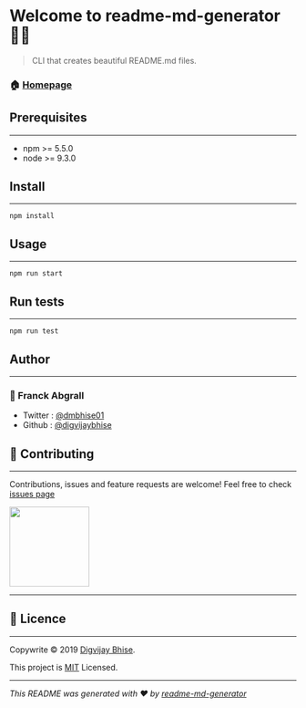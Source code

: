 # Welcome to readme-md-generator 👋🏻

> CLI that creates beautiful README.md files.


### 🏠 [Homepage]() 

## Prerequisites
---
* npm >= 5.5.0
* node >= 9.3.0

## Install
---
``` 
npm install
```

## Usage
---
``` 
npm run start
```

## Run tests
---
``` 
npm run test
```

## Author
---
### 👤 Franck Abgrall
* Twitter : [@dmbhise01]() 
* Github : [@digvijaybhise]()

## 🤝 Contributing
---
Contributions, issues and feature requests are welcome!
Feel free to check [issues page]()


<a>
  <img src="https://c5.patreon.com/external/logo/become_a_patron_button@2x.png" width="140">
</a>
    
---

## 📝 Licence
---
Copywrite © 2019 [Digvijay Bhise]().

This project is [MIT]() Licensed.
 
---
_This README was generated with ❤️  by [readme-md-generator]()_

